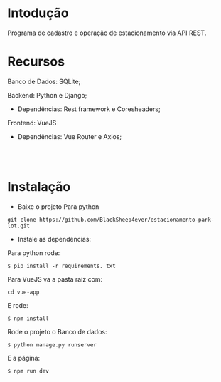 # Intodução

Programa de cadastro e operação de estacionamento via API REST.

# Recursos

Banco de Dados: SQLite;

Backend: Python e Django; 
- Dependências: Rest framework e Coresheaders;

Frontend: VueJS
- Dependências: Vue Router e Axios;

<br>
<br>

# Instalação

* Baixe o projeto
Para python
```
git clone https://github.com/BlackSheep4ever/estacionamento-park-lot.git
```

* Instale as dependências:

Para python rode:
```
$ pip install -r requirements. txt
```
Para VueJS va a pasta raíz com:
```
cd vue-app
```
E rode:
```
$ npm install
```

Rode o projeto o Banco de dados:

```
$ python manage.py runserver 
```
E a página:
```
$ npm run dev
```